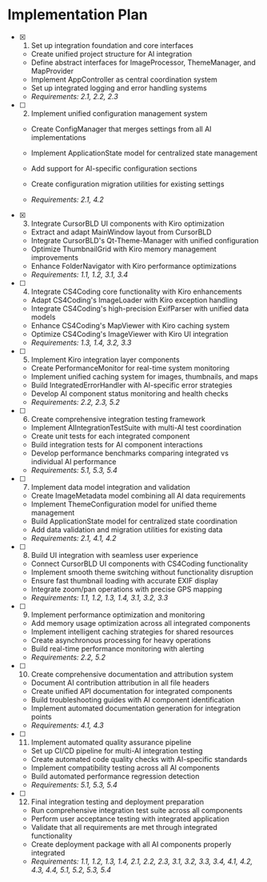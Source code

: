 # Implementation Plan

- [x] 1. Set up integration foundation and core interfaces







  - Create unified project structure for AI integration
  - Define abstract interfaces for ImageProcessor, ThemeManager, and MapProvider
  - Implement AppController as central coordination system
  - Set up integrated logging and error handling systems
  - _Requirements: 2.1, 2.2, 2.3_




- [ ] 2. Implement unified configuration management system
  - Create ConfigManager that merges settings from all AI implementations
  - Implement ApplicationState model for centralized state management






  - Add support for AI-specific configuration sections
  - Create configuration migration utilities for existing settings
  - _Requirements: 2.1, 4.2_

- [x] 3. Integrate CursorBLD UI components with Kiro optimization



  - Extract and adapt MainWindow layout from CursorBLD
  - Integrate CursorBLD's Qt-Theme-Manager with unified configuration
  - Optimize ThumbnailGrid with Kiro memory management improvements
  - Enhance FolderNavigator with Kiro performance optimizations
  - _Requirements: 1.1, 1.2, 3.1, 3.4_

- [ ] 4. Integrate CS4Coding core functionality with Kiro enhancements
  - Adapt CS4Coding's ImageLoader with Kiro exception handling
  - Integrate CS4Coding's high-precision ExifParser with unified data models
  - Enhance CS4Coding's MapViewer with Kiro caching system
  - Optimize CS4Coding's ImageViewer with Kiro UI integration
  - _Requirements: 1.3, 1.4, 3.2, 3.3_

- [ ] 5. Implement Kiro integration layer components
  - Create PerformanceMonitor for real-time system monitoring
  - Implement unified caching system for images, thumbnails, and maps
  - Build IntegratedErrorHandler with AI-specific error strategies
  - Develop AI component status monitoring and health checks
  - _Requirements: 2.2, 2.3, 5.2_

- [ ] 6. Create comprehensive integration testing framework
  - Implement AIIntegrationTestSuite with multi-AI test coordination
  - Create unit tests for each integrated component
  - Build integration tests for AI component interactions
  - Develop performance benchmarks comparing integrated vs individual AI performance
  - _Requirements: 5.1, 5.3, 5.4_

- [ ] 7. Implement data model integration and validation
  - Create ImageMetadata model combining all AI data requirements
  - Implement ThemeConfiguration model for unified theme management
  - Build ApplicationState model for centralized state coordination
  - Add data validation and migration utilities for existing data
  - _Requirements: 2.1, 4.1, 4.2_

- [ ] 8. Build UI integration with seamless user experience
  - Connect CursorBLD UI components with CS4Coding functionality
  - Implement smooth theme switching without functionality disruption
  - Ensure fast thumbnail loading with accurate EXIF display
  - Integrate zoom/pan operations with precise GPS mapping
  - _Requirements: 1.1, 1.2, 1.3, 1.4, 3.1, 3.2, 3.3_

- [ ] 9. Implement performance optimization and monitoring
  - Add memory usage optimization across all integrated components
  - Implement intelligent caching strategies for shared resources
  - Create asynchronous processing for heavy operations
  - Build real-time performance monitoring with alerting
  - _Requirements: 2.2, 5.2_

- [ ] 10. Create comprehensive documentation and attribution system
  - Document AI contribution attribution in all file headers
  - Create unified API documentation for integrated components
  - Build troubleshooting guides with AI component identification
  - Implement automated documentation generation for integration points
  - _Requirements: 4.1, 4.3_

- [ ] 11. Implement automated quality assurance pipeline
  - Set up CI/CD pipeline for multi-AI integration testing
  - Create automated code quality checks with AI-specific standards
  - Implement compatibility testing across all AI components
  - Build automated performance regression detection
  - _Requirements: 5.1, 5.3, 5.4_

- [ ] 12. Final integration testing and deployment preparation
  - Run comprehensive integration test suite across all components
  - Perform user acceptance testing with integrated application
  - Validate that all requirements are met through integrated functionality
  - Create deployment package with all AI components properly integrated
  - _Requirements: 1.1, 1.2, 1.3, 1.4, 2.1, 2.2, 2.3, 3.1, 3.2, 3.3, 3.4, 4.1, 4.2, 4.3, 4.4, 5.1, 5.2, 5.3, 5.4_
